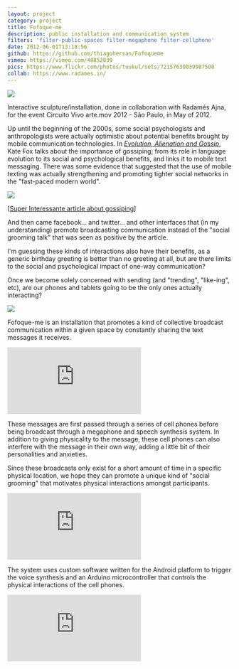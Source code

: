 ```yaml
---
layout: project
category: project
title: Fofoque-me
description: public installation and communication system
filters: 'filter-public-spaces filter-megaphone filter-cellphone'
date: 2012-06-01T13:18:56
github: https://github.com/thiagohersan/Fofoqueme
vimeo: https://vimeo.com/48852839
pics: https://www.flickr.com/photos/tuukul/sets/72157630039987508
collab: https://www.radames.in/
---
```

![](/images/projects/fofoque-me/ffqme.jpg)

Interactive sculpture/installation, done in collaboration with Radamés Ajna, for the event Circuito Vivo arte.mov 2012 - São Paulo, in May of 2012.

Up until the beginning of the 2000s, some social psychologists and anthropologists were actually optimistic about potential benefits brought by mobile communication technologies. In *[Evolution, Alienation and Gossip](http://www.sirc.org/publik/gossip.shtml)*, Kate Fox talks about the importance of gossiping; from its role in language evolution to its social and psychological benefits, and links it to mobile text messaging. There was some evidence that suggested that the use of mobile texting was actually strengthening and promoting tighter social networks in the "fast-paced modern world".

![](/images/projects/fofoque-me/fofocas.jpg)

[[Super Interessante article about gossiping](http://super.abril.com.br/blogs/como-pessoas-funcionam/tag/fofoca/)]

And then came facebook... and twitter... and other interfaces that (in my understanding) promote broadcasting communication instead of the "social grooming talk" that was seen as positive by the article.

I'm guessing these kinds of interactions also have their benefits, as a generic birthday greeting is better than no greeting at all, but are there limits to the social and psychological impact of one-way communication?

Once we become solely concerned with sending (and "trending", "like-ing", etc), are our phones and tablets going to be the only ones actually interacting?

![](/images/projects/fofoque-me/ffq_simulado.png)

Fofoque-me is an installation that promotes a kind of collective broadcast communication within a given space by constantly sharing the text messages it receives.

<div class="video-wrapper video-wrapper-16x9">
    <iframe allowfullscreen="" frameborder="0" mozallowfullscreen="" src="http://player.vimeo.com/video/43057300" webkitallowfullscreen=""></iframe>
</div>

These messages are first passed through a series of cell phones before being broadcast through a megaphone and speech synthesis system. In addition to giving physicality to the message, these cell phones can also interfere with the message in their own way, adding a little bit of their personalities and anxieties.

Since these broadcasts only exist for a short amount of time in a specific physical location, we hope they can promote a unique kind of "social grooming" that motivates physical interactions amongst participants.

<div class="video-wrapper video-wrapper-16x9">
    <iframe allowfullscreen="" frameborder="0" mozallowfullscreen="" src="http://player.vimeo.com/video/43858648" webkitallowfullscreen=""></iframe>
</div>

The system uses custom software written for the Android platform to trigger the voice synthesis and an Arduino microcontroller that controls the physical interactions of the cell phones.

<div class="video-wrapper video-wrapper-16x9">
    <iframe allowfullscreen="" frameborder="0" mozallowfullscreen="" src="http://player.vimeo.com/video/43282923" webkitallowfullscreen=""></iframe>
</div>

